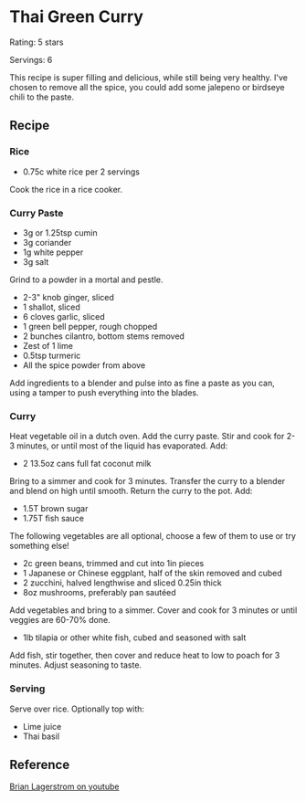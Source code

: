 # Thai Green Curry

Rating: 5 stars

Servings: 6

This recipe is super filling and delicious, while still being very healthy. I've chosen to remove all the spice, you could add some jalepeno or birdseye chili to the paste.

## Recipe

### Rice

* 0.75c white rice per 2 servings

Cook the rice in a rice cooker.

### Curry Paste
* 3g or 1.25tsp cumin
* 3g coriander
* 1g white pepper
* 3g salt 

Grind to a powder in a mortal and pestle.

* 2-3" knob ginger, sliced
* 1 shallot, sliced
* 6 cloves garlic, sliced
* 1 green bell pepper, rough chopped
* 2 bunches cilantro, bottom stems removed
* Zest of 1 lime
* 0.5tsp turmeric
* All the spice powder from above


Add ingredients to a blender and pulse into as fine a paste as you can, using a tamper to push everything into the blades.


### Curry

Heat vegetable oil in a dutch oven. Add the curry paste. Stir and cook for 2-3 minutes, or until most of the liquid has evaporated. Add:

* 2 13.5oz cans full fat coconut milk

Bring to a simmer and cook for 3 minutes. Transfer the curry to a blender and blend on high until smooth. Return the curry to the pot. Add:

* 1.5T brown sugar 
* 1.75T fish sauce

The following vegetables are all optional, choose a few of them to use or try something else!

* 2c green beans, trimmed and cut into 1in pieces
* 1 Japanese or Chinese eggplant, half of the skin removed and cubed 
* 2 zucchini, halved lengthwise and sliced 0.25in thick
* 8oz mushrooms, preferably pan sautéed 

Add vegetables and bring to a simmer. Cover and cook for 3 minutes or until veggies are 60-70% done.

* 1lb tilapia or other white fish, cubed and seasoned with salt

Add fish, stir together, then cover and reduce heat to low to poach for 3 minutes. Adjust seasoning to taste.

### Serving

Serve over rice. Optionally top with:

* Lime juice
* Thai basil


## Reference

[Brian Lagerstrom on youtube](https://www.youtube.com/watch?v=M1Nt8BV_lvc)